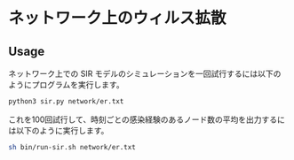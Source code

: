 # ネットワーク上のウィルス拡散
## Usage
ネットワーク上での SIR モデルのシミュレーションを一回試行するには以下のようにプログラムを実行します。
```bash
python3 sir.py network/er.txt
```
これを100回試行して、時刻ごとの感染経験のあるノード数の平均を出力するには以下のように実行します。
```bash
sh bin/run-sir.sh network/er.txt
```
